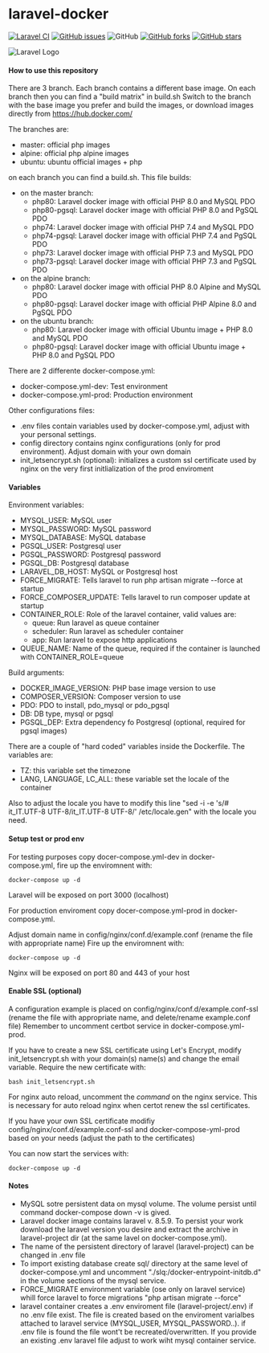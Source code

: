 # laravel-docker

[![Laravel CI](https://github.com/garutilorenzo/laravel-docker/actions/workflows/ci.yml/badge.svg)](https://github.com/garutilorenzo/laravel-docker/actions/workflows/ci.yml)
[![GitHub issues](https://img.shields.io/github/issues/garutilorenzo/laravel-docker)](https://github.com/garutilorenzo/laravel-docker/issues)
![GitHub](https://img.shields.io/github/license/garutilorenzo/laravel-docker)
[![GitHub forks](https://img.shields.io/github/forks/garutilorenzo/laravel-docker)](https://github.com/garutilorenzo/laravel-docker/network)
[![GitHub stars](https://img.shields.io/github/stars/garutilorenzo/laravel-docker)](https://github.com/garutilorenzo/laravel-docker/stargazers)

![Laravel Logo](https://garutilorenzo.github.io/images/laravel.png)

#### How to use this repository

There are 3 branch. Each branch contains a different base image.
On each branch then you can find a "build matrix" in build.sh
Switch to the branch with the base image you prefer and build the images, or download images directly from https://hub.docker.com/

The branches are:

* master: official php images
* alpine: official php alpine images
* ubuntu: ubuntu official images + php

on each branch you can find a build.sh. This file builds:

* on the master branch:
  * php80: Laravel docker image with official PHP 8.0 and MySQL PDO
  * php80-pgsql: Laravel docker image with official PHP 8.0 and PgSQL PDO
  * php74: Laravel docker image with official PHP 7.4 and MySQL PDO
  * php74-pgsql: Laravel docker image with official PHP 7.4 and PgSQL PDO
  * php73: Laravel docker image with official PHP 7.3 and MySQL PDO
  * php73-pgsql: Laravel docker image with official PHP 7.3 and PgSQL PDO
* on the alpine branch:
  * php80: Laravel docker image with official PHP 8.0 Alpine and MySQL PDO
  * php80-pgsql: Laravel docker image with official PHP Alpine 8.0 and PgSQL PDO
* on the ubuntu branch:
  * php80: Laravel docker image with official Ubuntu image + PHP 8.0 and MySQL PDO
  * php80-pgsql: Laravel docker image with official Ubuntu image + PHP 8.0 and PgSQL PDO

There are 2 differente docker-compose.yml:

* docker-compose.yml-dev: Test environment
* docker-compose.yml-prod: Production environment

Other configurations files:

* .env files contain variables used by docker-compose.yml, adjust with your personal settings.
* config directory contains nginx configurations (only for prod environment). Adjust domain with your own domain
* init_letsencrypt.sh (optional): initializes a custom ssl certificate used by nginx on the very first initlialization of the prod enviroment

#### Variables

Environment variables:

* MYSQL_USER: MySQL user
* MYSQL_PASSWORD: MySQL password
* MYSQL_DATABASE: MySQL database
* PGSQL_USER: Postgresql user
* PGSQL_PASSWORD: Postgresql password
* PGSQL_DB: Postgresql database
* LARAVEL_DB_HOST: MySQL or Postgresql host
* FORCE_MIGRATE: Tells laravel to run php artisan migrate --force at startup
* FORCE_COMPOSER_UPDATE: Tells laravel to run composer update at startup
* CONTAINER_ROLE: Role of the laravel container, valid values are:
  * queue: Run laravel as queue container
  * scheduler: Run laravel as scheduler container
  * app: Run laravel to expose http applications
* QUEUE_NAME: Name of the queue, required if the container is launched with CONTAINER_ROLE=queue

Build arguments:

* DOCKER_IMAGE_VERSION: PHP base image version to use
* COMPOSER_VERSION: Composer version to use
* PDO: PDO to install, pdo_mysql or pdo_pgsql
* DB: DB type, mysql or pgsql
* PGSQL_DEP: Extra dependency fo Postgresql (optional, required for pgsql images)

There are a couple of "hard coded" variables inside the Dockerfile.
The variables are:

* TZ: this variable set the timezone
* LANG, LANGUAGE, LC_ALL: these variable set the locale of the container

Also to adjust the locale you have to modify this line "sed -i -e 's/# it_IT.UTF-8 UTF-8/it_IT.UTF-8 UTF-8/' /etc/locale.gen" with the locale you need.

#### Setup test or prod env

For testing purposes copy docer-compose.yml-dev in docker-compose.yml, fire up the enviromnent with:

```console
docker-compose up -d
```

Laravel will be exposed on port 3000 (localhost)

For production enviroment copy docer-compose.yml-prod in docker-compose.yml.

Adjust domain name in config/nginx/conf.d/example.conf (rename the file with appropriate name)
Fire up the enviromnent with:

```console
docker-compose up -d
```

Nginx will be exposed on port 80 and 443 of your host

#### Enable SSL (optional)

A configuration example is placed on config/nginx/conf.d/example.conf-ssl (rename the file with appropriate name, and delete/rename example.conf file)
Remember to uncomment certbot service in docker-compose.yml-prod.

If you have to create a new SSL certificate using Let's Encrypt, modify init_letsencrypt.sh with your domain(s) name(s) and change the email variable.
Require the new certificate with:

```console
bash init_letsencrypt.sh
```
For nginx auto reload, uncomment the *command* on the nginx service. This is necessary for auto reload nginx when certot renew the ssl certificates.


If you have your own SSL certificate modifiy config/nginx/conf.d/example.conf-ssl and docker-compose-yml-prod based on your needs (adjust the path to the certificates)

You can now start the services with:

```console
docker-compose up -d
```

#### Notes

* MySQL sotre persistent data on mysql volume. The volume persist until command docker-compose down -v is gived.
* Laravel docker image contains laravel v. 8.5.9. To persist your work download the laravel version you desire and extract the archive in laravel-project dir (at the same lavel on docker-compose.yml).
* The name of the persistent directory of laravel (laravel-project) can be changed in .env file
* To import existing database create sql/ directory at the same level of docker-compose.yml and uncomment "./slq:/docker-entrypoint-initdb.d" in the volume sections of the mysql service.
* FORCE_MIGRATE environment variable (ose only on laravel service) whill force laravel to force migrations "php artisan migrate --force"
* laravel container creates a .env enviroment file (laravel-project/.env) if no .env file exist. The file is created based on the enviroment varialbes attached to laravel service (MYSQL_USER, MYSQL_PASSWORD..). if .env file is found the file wont't be recreated/overwritten. If you provide an existing .env laravel file adjust to work wiht mysql container service.
